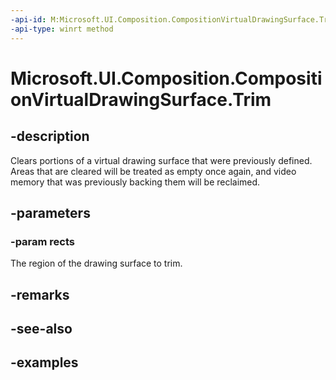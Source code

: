 ```yaml
---
-api-id: M:Microsoft.UI.Composition.CompositionVirtualDrawingSurface.Trim(Windows.Graphics.RectInt32[])
-api-type: winrt method
---
```


<!-- Method syntax.
public void CompositionVirtualDrawingSurface.Trim(RectInt32[] rects)
-->

# Microsoft.UI.Composition.CompositionVirtualDrawingSurface.Trim

## -description
Clears portions of a virtual drawing surface that were previously defined. Areas that are cleared will be treated as empty once again, and video memory that was previously backing them will be reclaimed.


## -parameters

### -param rects
The region of the drawing surface to trim.

## -remarks

## -see-also

## -examples

